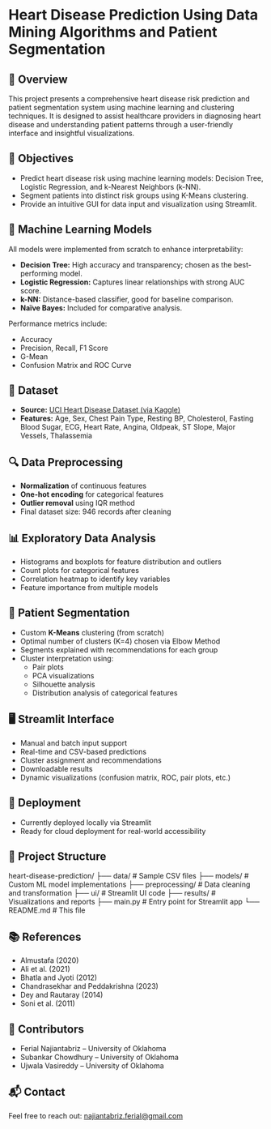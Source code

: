 # Heart Disease Prediction Using Data Mining Algorithms and Patient Segmentation

## 📌 Overview
This project presents a comprehensive heart disease risk prediction and patient segmentation system using machine learning and clustering techniques. It is designed to assist healthcare providers in diagnosing heart disease and understanding patient patterns through a user-friendly interface and insightful visualizations.

## 🎯 Objectives
- Predict heart disease risk using machine learning models: Decision Tree, Logistic Regression, and k-Nearest Neighbors (k-NN).
- Segment patients into distinct risk groups using K-Means clustering.
- Provide an intuitive GUI for data input and visualization using Streamlit.

## 🧠 Machine Learning Models
All models were implemented from scratch to enhance interpretability:
- **Decision Tree:** High accuracy and transparency; chosen as the best-performing model.
- **Logistic Regression:** Captures linear relationships with strong AUC score.
- **k-NN:** Distance-based classifier, good for baseline comparison.
- **Naïve Bayes:** Included for comparative analysis.

Performance metrics include:
- Accuracy
- Precision, Recall, F1 Score
- G-Mean
- Confusion Matrix and ROC Curve

## 🧪 Dataset
- **Source:** [UCI Heart Disease Dataset (via Kaggle)](https://www.kaggle.com/johnsmith88/heart-disease-dataset)
- **Features:** Age, Sex, Chest Pain Type, Resting BP, Cholesterol, Fasting Blood Sugar, ECG, Heart Rate, Angina, Oldpeak, ST Slope, Major Vessels, Thalassemia

## 🔍 Data Preprocessing
- **Normalization** of continuous features
- **One-hot encoding** for categorical features
- **Outlier removal** using IQR method
- Final dataset size: 946 records after cleaning

## 📊 Exploratory Data Analysis
- Histograms and boxplots for feature distribution and outliers
- Count plots for categorical features
- Correlation heatmap to identify key variables
- Feature importance from multiple models

## 👥 Patient Segmentation
- Custom **K-Means** clustering (from scratch)
- Optimal number of clusters (K=4) chosen via Elbow Method
- Segments explained with recommendations for each group
- Cluster interpretation using:
  - Pair plots
  - PCA visualizations
  - Silhouette analysis
  - Distribution analysis of categorical features

## 🖥️ Streamlit Interface
- Manual and batch input support
- Real-time and CSV-based predictions
- Cluster assignment and recommendations
- Downloadable results
- Dynamic visualizations (confusion matrix, ROC, pair plots, etc.)

## 🚀 Deployment
- Currently deployed locally via Streamlit
- Ready for cloud deployment for real-world accessibility

## 📁 Project Structure
heart-disease-prediction/
├── data/ # Sample CSV files
├── models/ # Custom ML model implementations
├── preprocessing/ # Data cleaning and transformation
├── ui/ # Streamlit UI code
├── results/ # Visualizations and reports
├── main.py # Entry point for Streamlit app
└── README.md # This file



## 📚 References
- Almustafa (2020)
- Ali et al. (2021)
- Bhatla and Jyoti (2012)
- Chandrasekhar and Peddakrishna (2023)
- Dey and Rautaray (2014)
- Soni et al. (2011)

## 🤝 Contributors
- Ferial Najiantabriz – University of Oklahoma
- Subankar Chowdhury – University of Oklahoma
- Ujwala Vasireddy – University of Oklahoma

## 📬 Contact
Feel free to reach out: najiantabriz.ferial@gmail.com
